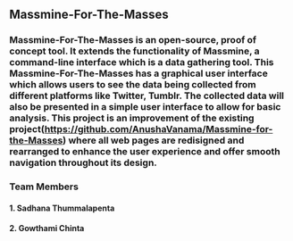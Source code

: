## Massmine-For-The-Masses

### Massmine-For-The-Masses is an open-source, proof of concept tool. It extends the functionality of Massmine, a command-line interface which is a data gathering tool. This Massmine-For-The-Masses has a graphical user interface which allows users to see the data being collected from different platforms like Twitter, Tumblr. The collected data will also be presented in a simple user interface to allow for basic analysis. This project is an improvement of the existing project(https://github.com/AnushaVanama/Massmine-for-the-Masses) where all web pages are redisigned  and rearranged to enhance the user experience and offer smooth navigation throughout its design.

### Team Members
#### 1. Sadhana Thummalapenta
#### 2. Gowthami Chinta



```python

```


```python

```
